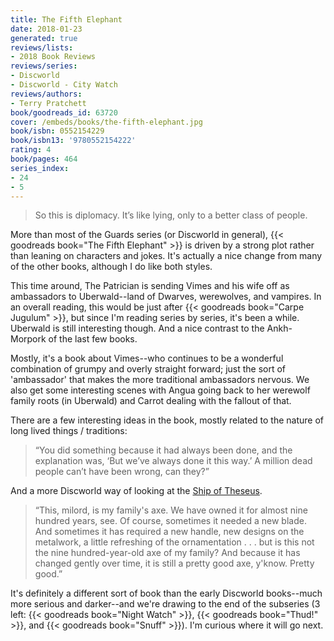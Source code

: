 ```yaml
---
title: The Fifth Elephant
date: 2018-01-23
generated: true
reviews/lists:
- 2018 Book Reviews
reviews/series:
- Discworld
- Discworld - City Watch
reviews/authors:
- Terry Pratchett
book/goodreads_id: 63720
cover: /embeds/books/the-fifth-elephant.jpg
book/isbn: 0552154229
book/isbn13: '9780552154222'
rating: 4
book/pages: 464
series_index:
- 24
- 5
---
```

> So this is diplomacy. It’s like lying, only to a better class of people.

More than most of the Guards series (or Discworld in general), {{< goodreads book="The Fifth Elephant" >}} is driven by a strong plot rather than leaning on characters and jokes. It's actually a nice change from many of the other books, although I do like both styles.  

<!--more-->

This time around, The Patrician is sending Vimes and his wife off as ambassadors to Uberwald--land of Dwarves, werewolves, and vampires. In an overall reading, this would be just after {{< goodreads book="Carpe Jugulum" >}}, but since I'm reading series by series, it's been a while. Uberwald is still interesting though. And a nice contrast to the Ankh-Morpork of the last few books.  

Mostly, it's a book about Vimes--who continues to be a wonderful combination of grumpy and overly straight forward; just the sort of 'ambassador' that makes the more traditional ambassadors nervous. We also get some interesting scenes with Angua going back to her werewolf family roots (in Uberwald) and Carrot dealing with the fallout of that.  

There are a few interesting ideas in the book, mostly related to the nature of long lived things / traditions:  

> “You did something because it had always been done, and the explanation was, ‘But we’ve always done it this way.’ A million dead people can’t have been wrong, can they?”

And a more Discworld way of looking at the [Ship of Theseus](https://en.wikipedia.org/wiki/Ship_of_Theseus).  

> “This, milord, is my family's axe. We have owned it for almost nine hundred years, see. Of course, sometimes it needed a new blade. And sometimes it has required a new handle, new designs on the metalwork, a little refreshing of the ornamentation . . . but is this not the nine hundred-year-old axe of my family? And because it has changed gently over time, it is still a pretty good axe, y'know. Pretty good.”

It's definitely a different sort of book than the early Discworld books--much more serious and darker--and we're drawing to the end of the subseries (3 left: {{< goodreads book="Night Watch" >}}, {{< goodreads book="Thud!" >}}, and {{< goodreads book="Snuff" >}}). I'm curious where it will go next.